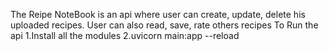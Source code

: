 The Reipe NoteBook is an api where user can create, update, delete his uploaded recipes.
User can also read, save, rate others recipes
To Run the api 
1.Install all the modules
2.uvicorn main:app --reload
